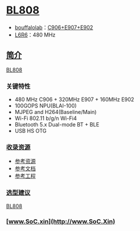 ﻿# [BL808](https://doc.soc.xin/BL808)

* [bouffalolab](https://www.bouffalolab.com/)：[C906+E907+E902](https://doc.soc.xin/architecture/riscv)
* [L6R6](https://github.com/SoCXin/Level)：480 MHz

## [简介](https://doc.soc.xin/BL808)

[BL808](https://www.bouffalolab.com/)


### 关键特性

* 480 MHz C906 + 320MHz E907 + 160MHz E902
* 100GOPS NPU(BLAI-100)
* MJPEG and H264(Baseline/Main)
* Wi-Fi 802.11 b/g/n Wi-Fi4
* Bluetooth 5.x Dual-mode BT + BLE
* USB HS OTG

### [收录资源](https://github.com/SoCXin/BL808)

* [参考资源](src/)
* [参考文档](docs/)
* [参考工程](project/)

### [选型建议](https://github.com/SoCXin)

[BL808](https://github.com/SoCXin/BL808)

### [www.SoC.xin](http://www.SoC.Xin)
